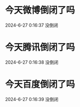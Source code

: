 # 今天微博倒闭了吗

2024-6-27 0:16:37 没倒闭

# 今天腾讯倒闭了吗

2024-6-27 0:16:38 没倒闭

# 今天百度倒闭了吗

2024-6-27 0:16:39 没倒闭

